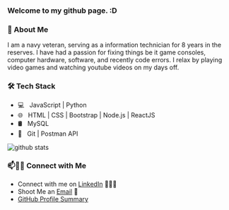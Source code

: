### Welcome to my github page. :D
### 💬 About Me
I am a navy veteran, serving as a information technician for 8 years in the reserves. I have had a passion for fixing things be it game consoles, computer hardware, software, and recently code errors. I relax by playing video games and watching youtube videos on my days off. 
<!--
**Awy64/Awy64** is a ✨ _special_ ✨ repository because its `README.md` (this file) appears on your GitHub profile.

Here are some ideas to get you started:

- 🔭 I’m currently working on ...
- 🌱 I’m currently learning ...
- 👯 I’m looking to collaborate on ...
- 🤔 I’m looking for help with ...
- 💬 Ask me about ...
- 📫 How to reach me: ...
- 😄 Pronouns: ...
- ⚡ Fun fact: ...
-->

<h3>🛠 Tech Stack</h3>

- 💻 &nbsp; JavaScript | Python 
- 🌐 &nbsp; HTML | CSS | Bootstrap | Node.js | ReactJS
- 🛢 &nbsp; MySQL
- 🔧 &nbsp; Git | Postman API 

![github stats](https://github-readme-stats.vercel.app/api?username=Awy64&show_icons=true)


### 📫🤝🏻 Connect with Me

 - Connect with me on [LinkedIn](https://www.linkedin.com/in/adam-w-young1/) 👨🏻‍💻
 - Shoot Me an [Email](mailto:adam.w.young1@gmail.com) 💌
 - [GitHub Profile Summary](https://profile-summary-for-github.com/user/Awy64)
